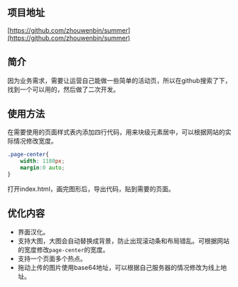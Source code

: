 ## 项目地址
[https://github.com/zhouwenbin/summer](https://github.com/zhouwenbin/summer)

## 简介
因为业务需求，需要让运营自己能做一些简单的活动页，所以在github搜索了下，找到一个可以用的，然后做了二次开发。

## 使用方法
在需要使用的页面样式表内添加四行代码，用来块级元素居中，可以根据网站的实际情况修改宽度。
```css
.page-center{
    width: 1180px;
    margin:0 auto;
}
```
打开index.html，画完图形后，导出代码，贴到需要的页面。

## 优化内容

* 界面汉化。
* 支持大图，大图会自动替换成背景，防止出现滚动条和布局错乱。可根据网站的宽度修改`page-center`的宽度。
* 支持一个页面多个热点。
* 拖动上传的图片使用base64地址，可以根据自己服务器的情况修改为线上地址。
